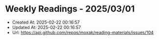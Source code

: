 # Weekly Readings - 2025/03/01

- Created At: 2025-02-22 00:16:57
- Updated At: 2025-02-22 00:16:57
- Url: https://api.github.com/repos/moxak/reading-materials/issues/104

